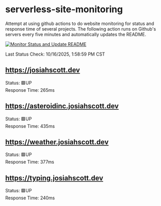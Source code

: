 # serverless-site-monitoring
Attempt at using github actions to do website monitoring for status and response time of several projects. The following action runs on Github's servers every five minutes and automatically updates the README.  

[![Monitor Status and Update README](https://github.com/JosiahSco/serverless-site-monitoring/actions/workflows/monitor.yaml/badge.svg)](https://github.com/JosiahSco/serverless-site-monitoring/actions/workflows/monitor.yaml)

Last Status Check: 10/16/2025, 1:58:59 PM CST

## https://josiahscott.dev
Status: 🟩UP  
Response Time: 265ms

## https://asteroidinc.josiahscott.dev
Status: 🟩UP  
Response Time: 435ms

## https://weather.josiahscott.dev
Status: 🟩UP  
Response Time: 377ms

## https://typing.josiahscott.dev
Status: 🟩UP  
Response Time: 240ms

